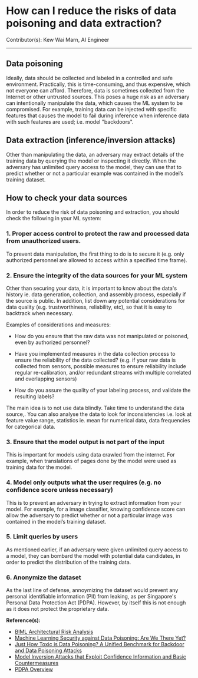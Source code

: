 # How can I reduce the risks of data poisoning and data extraction?

Contributor(s): Kew Wai Marn, AI Engineer

---

## Data poisoning

Ideally, data should be collected and labeled in a controlled and safe
environment. Practically, this is time-consuming, and thus expensive, which not
everyone can afford. Therefore, data is sometimes collected from the Internet or
other untrusted sources. This poses a huge risk as an adversary can
intentionally manipulate the data, which causes the ML system to be compromised.
For example, training data can be injected with specific features that causes the model to fail
during inference when inference data with such features are used; i.e. model
"backdoors".

## Data extraction (inference/inversion attacks)

Other than manipulating the data, an adversary may extract details of the
training data by querying the model or inspecting it directly. When
the adversary has unlimited query access to the model, they can use that to
predict whether or not a particular example was contained in the model’s
training dataset.

## How to check your data sources

In order to reduce the risk of data poisoning and extraction, you should check
the following in your ML system:

### 1. Proper access control to protect the raw and processed data from unauthorized users.

To prevent data manipulation, the first thing to do is to secure it (e.g. only
authorized personnel are allowed to access within a specified time frame).

### 2. Ensure the integrity of the data sources for your ML system

Other than securing your data, it is important to know about the data's history
ie. data generation, collection, and assembly process, especially if the source
is public. In addition, list down any potential considerations for data quality
(e.g. trustworthiness, reliability, etc), so that it is easy to backtrack when
necessary.

Examples of considerations and measures:

- How do you ensure that the raw data was not manipulated or poisoned, even by
authorized personnel?

- Have you implemented measures in the data collection process to ensure the
reliability of the data collected? (e.g. if your raw data is collected from
sensors, possible measures to ensure reliability include regular re-calibration,
and/or redundant streams with multiple correlated and overlapping sensors)

- How do you assure the quality of your labeling process, and validate the
resulting labels?

The main idea is to not use data blindly. Take time to understand the data
source,. You can also analyse the data to look for inconsistencies i.e. look at
feature value range, statistics ie. mean for numerical data, data frequencies
for categorical data.

### 3. Ensure that the model output is not part of the input

This is important for models using data crawled from the internet. For example,
when translations of pages done by the model were used as training data for the
model.

### 4. Model only outputs what the user requires (e.g. no confidence score unless necessary)

This is to prevent an adversary in trying to extract information from your model.
For example, for a image classifier, knowing confidence score can allow the
adversary to predict whether or not a particular image was contained in the
model’s training dataset.

### 5. Limit queries by users

As mentioned earlier, if an adversary were given unlimited query access to a
model, they can bombard the model with potential data candidates, in order to
predict the distribution of the training data.

### 6. Anonymize the dataset

As the last line of defense, annoymizing the dataset would prevent any personal
identifiable information (PII) from leaking, as per Singapore's Personal Data
Protection Act (PDPA). However, by itself this is not enough as it does not
protect the proprietary data.

__Reference(s):__

- [BIML Architectural Risk Analysis](https://berryvilleiml.com/docs/ara.pdf)
- [Machine Learning Security against Data Poisoning: Are We There Yet?](https://arxiv.org/pdf/2204.05986.pdf)
- [Just How Toxic is Data Poisoning? A Unified Benchmark for Backdoor and Data Poisoning Attacks](https://arxiv.org/pdf/2006.12557.pdf)
- [Model Inversion Attacks that Exploit Confidence Information and Basic Countermeasures](https://rist.tech.cornell.edu/papers/mi-ccs.pdf)
- [PDPA Overview](https://www.pdpc.gov.sg/Overview-of-PDPA/The-Legislation/Personal-Data-Protection-Act)
